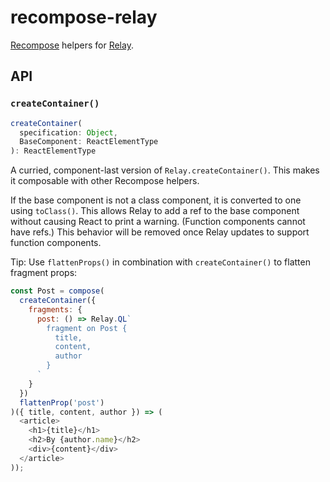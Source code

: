 recompose-relay
===============

[Recompose](https://github.com/acdlite/recompose) helpers for [Relay](https://facebook.github.io/relay).

## API

### `createContainer()`

```js
createContainer(
  specification: Object,
  BaseComponent: ReactElementType
): ReactElementType
```

A curried, component-last version of `Relay.createContainer()`. This makes it composable with other Recompose helpers.

If the base component is not a class component, it is converted to one using `toClass()`. This allows Relay to add a ref to the base component without causing React to print a warning. (Function components cannot have refs.) This behavior will be removed once Relay updates to support function components.

Tip: Use `flattenProps()` in combination with `createContainer()` to flatten fragment props:

```js
const Post = compose(
  createContainer({
    fragments: {
      post: () => Relay.QL`
        fragment on Post {
          title,
          content,
          author
        }
      `
    }
  })
  flattenProp('post')
)({ title, content, author }) => (
  <article>
    <h1>{title}</h1>
    <h2>By {author.name}</h2>
    <div>{content}</div>
  </article>
));
```
